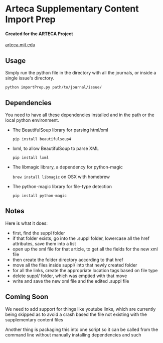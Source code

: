 # Arteca Supplementary Content Import Prep

#### Created for the ARTECA Project 

[arteca.mit.edu](arteca.mit.edu)

## Usage

Simply run the python file in the directory with all the journals, or inside a single issue's directory. 

`python importPrep.py path/to/journal/issue/` 


## Dependencies

You need to have all these dependencies installed and in the path or the local python environment.

- The BeautifulSoup library for parsing html/xml

    `pip install beautifulsoup4`
    
- lxml, to allow BeautifulSoup to parse XML
    
    `pip install lxml`

- The libmagic library, a dependency for python-magic

    `brew install libmagic` on OSX with homebrew

- The python-magic library for file-type detection

    `pip install python-magic`



## Notes

Here is what it does:
- first, find the suppl folder
- if that folder exists, go into the .suppl folder, lowercase all the href attributes, save them into a list
- open up the xml file for that article, to get all the fields for the new xml file
- then create the folder directory according to that href
- move all the files inside suppl/ into that newly created folder
- for all the links, create the appropriate location tags based on file type
- delete suppl/ folder, which was emptied with that move
- write and save the new xml file and the edited .suppl file

## Coming Soon

We need to add support for things like youtube links, which are currently being skipped as to avoid a crash based the file not existing with the supplementary content files

Another thing is packaging this into one script so it can be called from the command line without manually installing dependencies and such